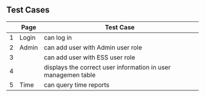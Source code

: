 ## Test Cases

|     | Page  | Test Case                                                     |
| --- | ----- | ------------------------------------------------------------- |
| 1   | Login | can log in                                                    |
| 2   | Admin | can add user with Admin user role                             |
| 3   |       | can add user with ESS user role                               |
| 4   |       | displays the correct user information in user managemen table |
| 5   | Time  | can query time reports                                        |
